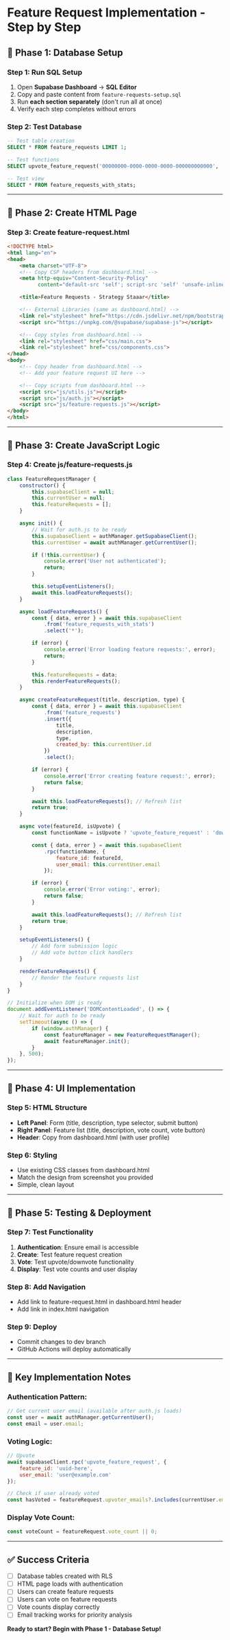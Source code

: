 # Feature Request Implementation - Step by Step

## 🎯 **Phase 1: Database Setup**

### Step 1: Run SQL Setup
1. Open **Supabase Dashboard** → **SQL Editor**
2. Copy and paste content from `feature-requests-setup.sql`
3. Run **each section separately** (don't run all at once)
4. Verify each step completes without errors

### Step 2: Test Database
```sql
-- Test table creation
SELECT * FROM feature_requests LIMIT 1;

-- Test functions
SELECT upvote_feature_request('00000000-0000-0000-0000-000000000000', 'test@example.com');

-- Test view
SELECT * FROM feature_requests_with_stats;
```

---

## 🎯 **Phase 2: Create HTML Page**

### Step 3: Create feature-request.html
```html
<!DOCTYPE html>
<html lang="en">
<head>
    <meta charset="UTF-8">
    <!-- Copy CSP headers from dashboard.html -->
    <meta http-equiv="Content-Security-Policy"
          content="default-src 'self'; script-src 'self' 'unsafe-inline' 'unsafe-eval' https://cdn.tailwindcss.com https://unpkg.com https://cdn.jsdelivr.net https://cdnjs.cloudflare.com https://docs.opencv.org; style-src 'self' 'unsafe-inline' https://cdn.jsdelivr.net https://fonts.googleapis.com; font-src 'self' https://fonts.gstatic.com https://cdn.jsdelivr.net data:; img-src 'self' data: https: blob:; media-src 'self' blob: data:; connect-src 'self' https://*.supabase.co https://www.linkedin.com https://*.linkedin.com; frame-ancestors 'self';">

    <title>Feature Requests - Strategy Staaar</title>

    <!-- External Libraries (same as dashboard.html) -->
    <link rel="stylesheet" href="https://cdn.jsdelivr.net/npm/bootstrap-icons@1.11.1/font/bootstrap-icons.css">
    <script src="https://unpkg.com/@supabase/supabase-js"></script>

    <!-- Copy styles from dashboard.html -->
    <link rel="stylesheet" href="css/main.css">
    <link rel="stylesheet" href="css/components.css">
</head>
<body>
    <!-- Copy header from dashboard.html -->
    <!-- Add your feature request UI here -->

    <!-- Copy scripts from dashboard.html -->
    <script src="js/utils.js"></script>
    <script src="js/auth.js"></script>
    <script src="js/feature-requests.js"></script>
</body>
</html>
```

---

## 🎯 **Phase 3: Create JavaScript Logic**

### Step 4: Create js/feature-requests.js
```javascript
class FeatureRequestManager {
    constructor() {
        this.supabaseClient = null;
        this.currentUser = null;
        this.featureRequests = [];
    }

    async init() {
        // Wait for auth.js to be ready
        this.supabaseClient = authManager.getSupabaseClient();
        this.currentUser = await authManager.getCurrentUser();

        if (!this.currentUser) {
            console.error('User not authenticated');
            return;
        }

        this.setupEventListeners();
        await this.loadFeatureRequests();
    }

    async loadFeatureRequests() {
        const { data, error } = await this.supabaseClient
            .from('feature_requests_with_stats')
            .select('*');

        if (error) {
            console.error('Error loading feature requests:', error);
            return;
        }

        this.featureRequests = data;
        this.renderFeatureRequests();
    }

    async createFeatureRequest(title, description, type) {
        const { data, error } = await this.supabaseClient
            .from('feature_requests')
            .insert({
                title,
                description,
                type,
                created_by: this.currentUser.id
            })
            .select();

        if (error) {
            console.error('Error creating feature request:', error);
            return false;
        }

        await this.loadFeatureRequests(); // Refresh list
        return true;
    }

    async vote(featureId, isUpvote) {
        const functionName = isUpvote ? 'upvote_feature_request' : 'downvote_feature_request';

        const { data, error } = await this.supabaseClient
            .rpc(functionName, {
                feature_id: featureId,
                user_email: this.currentUser.email
            });

        if (error) {
            console.error('Error voting:', error);
            return false;
        }

        await this.loadFeatureRequests(); // Refresh list
        return true;
    }

    setupEventListeners() {
        // Add form submission logic
        // Add vote button click handlers
    }

    renderFeatureRequests() {
        // Render the feature requests list
    }
}

// Initialize when DOM is ready
document.addEventListener('DOMContentLoaded', () => {
    // Wait for auth to be ready
    setTimeout(async () => {
        if (window.authManager) {
            const featureManager = new FeatureRequestManager();
            await featureManager.init();
        }
    }, 500);
});
```

---

## 🎯 **Phase 4: UI Implementation**

### Step 5: HTML Structure
- **Left Panel**: Form (title, description, type selector, submit button)
- **Right Panel**: Feature list (title, description, vote count, vote button)
- **Header**: Copy from dashboard.html (with user profile)

### Step 6: Styling
- Use existing CSS classes from dashboard.html
- Match the design from screenshot you provided
- Simple, clean layout

---

## 🎯 **Phase 5: Testing & Deployment**

### Step 7: Test Functionality
1. **Authentication**: Ensure email is accessible
2. **Create**: Test feature request creation
3. **Vote**: Test upvote/downvote functionality
4. **Display**: Test vote counts and user display

### Step 8: Add Navigation
- Add link to feature-request.html in dashboard.html header
- Add link in index.html navigation

### Step 9: Deploy
- Commit changes to dev branch
- GitHub Actions will deploy automatically

---

## 🔧 **Key Implementation Notes**

### Authentication Pattern:
```javascript
// Get current user email (available after auth.js loads)
const user = await authManager.getCurrentUser();
const email = user.email;
```

### Voting Logic:
```javascript
// Upvote
await supabaseClient.rpc('upvote_feature_request', {
    feature_id: 'uuid-here',
    user_email: 'user@example.com'
});

// Check if user already voted
const hasVoted = featureRequest.upvoter_emails?.includes(currentUser.email);
```

### Display Vote Count:
```javascript
const voteCount = featureRequest.vote_count || 0;
```

---

## ✅ **Success Criteria**
- [ ] Database tables created with RLS
- [ ] HTML page loads with authentication
- [ ] Users can create feature requests
- [ ] Users can vote on feature requests
- [ ] Vote counts display correctly
- [ ] Email tracking works for priority analysis

**Ready to start? Begin with Phase 1 - Database Setup!**